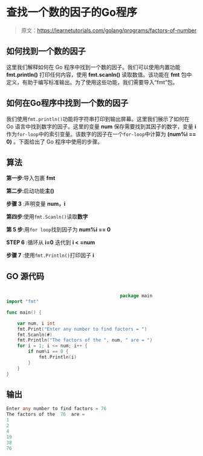 # 查找一个数的因子的Go程序

> 原文：<https://learnetutorials.com/golang/programs/factors-of-number>

## 如何找到一个数的因子

这里我们解释如何在 Go 程序中找到一个数的因子。我们可以使用内置功能 **fmt.println()** 打印任何内容，使用 **fmt.scanln()** 读取数值。该功能在 **fmt** 包中定义，有助于编写标准输出。为了使用这些功能，我们需要导入“fmt”包。

## 如何在Go程序中找到一个数的因子

我们使用`fmt.println()`功能将字符串打印到输出屏幕。这里我们展示了如何在 Go 语言中找到数字的因子。这里的变量 **num** 保存需要找到其因子的数字，变量 **i** 作为`for-loop`中的索引变量。该数字的因子在一个`for-loop`中计算为 **(num%i == 0)** 。下面给出了 Go 程序中使用的步骤。

## 算法

**第一步**:导入包裹 **fmt**

**第二步**:启动功能**主()**

**步骤 3** :声明变量 **num，i**

**第四步**:使用`fmt.Scanln()`读取**数字**

**第 5 步**:用`for loop`找到因子为 **num%i == 0**

**STEP 6** :循环从 **i=0** 迭代到 **i < =num**

**步骤 7** :使用`fmt.Println()`打印因子 **i**

## GO 源代码

```go

                                          package main
import "fmt"

func main() {

    var num, i int
    fmt.Print("Enter any number to find factors = ")
    fmt.Scanln(#)
    fmt.Println("The factors of the ", num, " are = ")
    for i = 1; i <= num; i++ {
        if num%i == 0 {
            fmt.Println(i)
        }
    }
}

```

## 输出

```go
Enter any number to find factors = 76
The factors of the  76  are = 
1
2
4
19
38
76
```